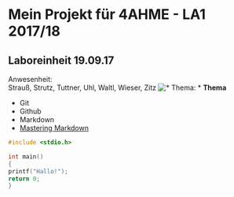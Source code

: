 # Mein Projekt für 4AHME - LA1 2017/18

## Laboreinheit 19.09.17

Anwesenheit:  
Strauß, Strutz, Tuttner, Uhl, Waltl, Wieser, Zitz
![ * Thema: * ](https://www.aha.io/assets/github.7433692cabbfa132f34adb034e7909fa.png)
**Thema**
* Git
* Github
* Markdown
* [Mastering Markdown](https://guides.github.com/features/mastering-markdown/)


~~~C
#include <stdio.h>

int main()
{
printf("Hallo!");
return 0;
}
~~~
